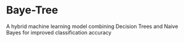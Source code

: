 # Baye-Tree
A hybrid machine learning model combining Decision Trees and Naive Bayes for improved classification accuracy
